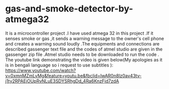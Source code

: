 # gas-and-smoke-detector-by-atmega32
It is a microcontroller project .I have used atmega 32 in this project .If it senses smoke or gas ,it sends a warning message to the owner's
 cell phone and creates a warning sound loudly .The equipments and connections are described gassenger text file and the codes of atmel
 studio are given in the gassenger zip file .Atmel studio needs to be downloaded to run the code . The youtube link demonstrating the video
 is given below(My apologies as it is in bengali language so i request to use subtitles ):
 https://www.youtube.com/watch?v=0xmnMZmLyMg&feature=youtu.be&fbclid=IwAR0n8lz0av43tv-j1ty2RPAEjOUpRvNLuE3SDYSRhgDd_4Ra6KnzFjd7zdA
